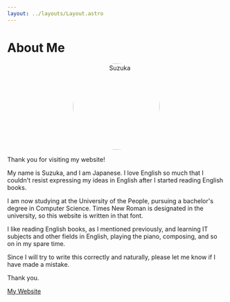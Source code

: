 ```yaml
---
layout: ../layouts/Layout.astro
---
```

# About Me

<div style="text-align: center;">
  <img src="/images/icon01.jpg" alt="Suzuka" width="200" style="border-radius: 50%;">
</div>

Thank you for visiting my website!

My name is Suzuka, and I am Japanese. I love English so much that I couldn't resist expressing my ideas in English after I started reading English books.

I am now studying at the University of the People, pursuing a bachelor's degree in Computer Science. Times New Roman is designated in the university, so this website is written in that font.

I like reading English books, as I mentioned previously, and learning IT subjects and other fields in English, playing the piano, composing, and so on in my spare time.

Since I will try to write this correctly and naturally, please let me know if I have made a mistake.

Thank you.

<a href="https://greenry.jp" target="_blank">My Website</a>